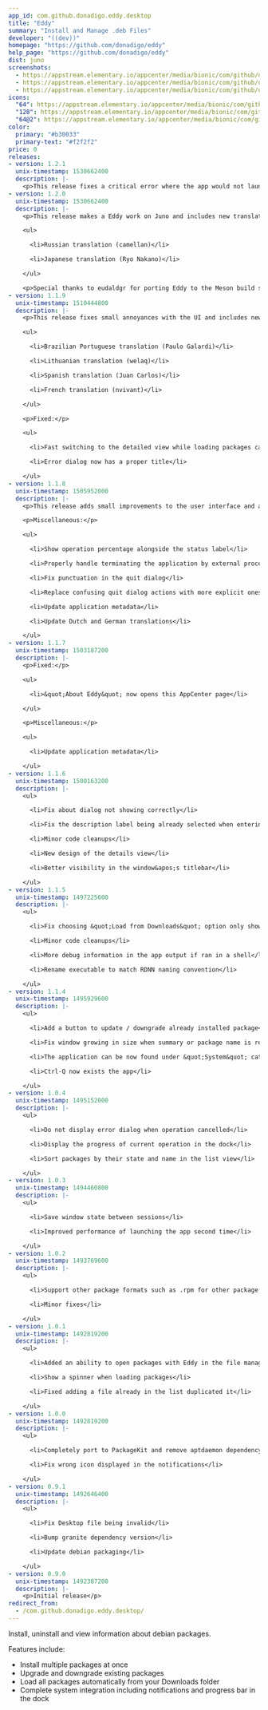 ```yaml
---
app_id: com.github.donadigo.eddy.desktop
title: "Eddy"
summary: "Install and Manage .deb Files"
developer: "((dev))"
homepage: "https://github.com/donadigo/eddy"
help_page: "https://github.com/donadigo/eddy"
dist: juno
screenshots:
  - https://appstream.elementary.io/appcenter/media/bionic/com/github/donadigo.eddy.desktop/47D8CCEC3A12EE01C36BAEA356A342CE/screenshots/image-1_orig.png
  - https://appstream.elementary.io/appcenter/media/bionic/com/github/donadigo.eddy.desktop/47D8CCEC3A12EE01C36BAEA356A342CE/screenshots/image-2_orig.png
  - https://appstream.elementary.io/appcenter/media/bionic/com/github/donadigo.eddy.desktop/47D8CCEC3A12EE01C36BAEA356A342CE/screenshots/image-3_orig.png
icons:
  "64": https://appstream.elementary.io/appcenter/media/bionic/com/github/donadigo.eddy.desktop/47D8CCEC3A12EE01C36BAEA356A342CE/icons/64x64/com.github.donadigo.eddy_com.github.donadigo.eddy.png
  "128": https://appstream.elementary.io/appcenter/media/bionic/com/github/donadigo.eddy.desktop/47D8CCEC3A12EE01C36BAEA356A342CE/icons/128x128/com.github.donadigo.eddy_com.github.donadigo.eddy.png
  "64@2": https://appstream.elementary.io/appcenter/media/bionic/com/github/donadigo.eddy.desktop/47D8CCEC3A12EE01C36BAEA356A342CE/icons/64x64@2/com.github.donadigo.eddy_com.github.donadigo.eddy.png
color:
  primary: "#b30033"
  primary-text: "#f2f2f2"
price: 0
releases:
- version: 1.2.1
  unix-timestamp: 1530662400
  description: |-
    <p>This release fixes a critical error where the app would not launch due to missing files in installation.</p>
- version: 1.2.0
  unix-timestamp: 1530662400
  description: |-
    <p>This release makes a Eddy work on Juno and includes new translations:</p>

    <ul>

      <li>Russian translation (camellan)</li>

      <li>Japanese translation (Ryo Nakano)</li>

    </ul>

    <p>Special thanks to eudaldgr for porting Eddy to the Meson build system.</p>
- version: 1.1.9
  unix-timestamp: 1510444800
  description: |-
    <p>This release fixes small annoyances with the UI and includes new translations:</p>

    <ul>

      <li>Brazilian Portuguese translation (Paulo Galardi)</li>

      <li>Lithuanian translation (welaq)</li>

      <li>Spanish translation (Juan Carlos)</li>

      <li>French translation (nvivant)</li>

    </ul>

    <p>Fixed:</p>

    <ul>

      <li>Fast switching to the detailed view while loading packages caused unintentional auto-switching to list view</li>

      <li>Error dialog now has a proper title</li>

    </ul>
- version: 1.1.8
  unix-timestamp: 1505952000
  description: |-
    <p>This release adds small improvements to the user interface and adds initial support for translations.</p>

    <p>Miscellaneous:</p>

    <ul>

      <li>Show operation percentage alongside the status label</li>

      <li>Properly handle terminating the application by external processes</li>

      <li>Fix punctuation in the quit dialog</li>

      <li>Replace confusing quit dialog actions with more explicit ones</li>

      <li>Update application metadata</li>

      <li>Update Dutch and German translations</li>

    </ul>
- version: 1.1.7
  unix-timestamp: 1503187200
  description: |-
    <p>Fixed:</p>

    <ul>

      <li>&quot;About Eddy&quot; now opens this AppCenter page</li>

    </ul>

    <p>Miscellaneous:</p>

    <ul>

      <li>Update application metadata</li>

    </ul>
- version: 1.1.6
  unix-timestamp: 1500163200
  description: |-
    <ul>

      <li>Fix about dialog not showing correctly</li>

      <li>Fix the description label being already selected when entering details view</li>

      <li>Minor code cleanups</li>

      <li>New design of the details view</li>

      <li>Better visibility in the window&apos;s titlebar</li>

    </ul>
- version: 1.1.5
  unix-timestamp: 1497225600
  description: |-
    <ul>

      <li>Fix choosing &quot;Load from Downloads&quot; option only showing a spinner if there are no packages in the folder</li>

      <li>Minor code cleanups</li>

      <li>More debug information in the app output if ran in a shell</li>

      <li>Rename executable to match RDNN naming convention</li>

    </ul>
- version: 1.1.4
  unix-timestamp: 1495929600
  description: |-
    <ul>

      <li>Add a button to update / downgrade already installed package</li>

      <li>Fix window growing in size when summary or package name is really long</li>

      <li>The application can be now found under &quot;System&quot; category</li>

      <li>Ctrl-Q now exists the app</li>

    </ul>
- version: 1.0.4
  unix-timestamp: 1495152000
  description: |-
    <ul>

      <li>Do not display error dialog when operation cancelled</li>

      <li>Display the progress of current operation in the dock</li>

      <li>Sort packages by their state and name in the list view</li>

    </ul>
- version: 1.0.3
  unix-timestamp: 1494460800
  description: |-
    <ul>

      <li>Save window state between sessions</li>

      <li>Improved performance of launching the app second time</li>

    </ul>
- version: 1.0.2
  unix-timestamp: 1493769600
  description: |-
    <ul>

      <li>Support other package formats such as .rpm for other package managers</li>

      <li>Minor fixes</li>

    </ul>
- version: 1.0.1
  unix-timestamp: 1492819200
  description: |-
    <ul>

      <li>Added an ability to open packages with Eddy in the file manager</li>

      <li>Show a spinner when loading packages</li>

      <li>Fixed adding a file already in the list duplicated it</li>

    </ul>
- version: 1.0.0
  unix-timestamp: 1492819200
  description: |-
    <ul>

      <li>Completely port to PackageKit and remove aptdaemon dependency</li>

      <li>Fix wrong icon displayed in the notifications</li>

    </ul>
- version: 0.9.1
  unix-timestamp: 1492646400
  description: |-
    <ul>

      <li>Fix Desktop file being invalid</li>

      <li>Bump granite dependency version</li>

      <li>Update debian packaging</li>

    </ul>
- version: 0.9.0
  unix-timestamp: 1492387200
  description: |-
    <p>Initial release</p>
redirect_from:
  - /com.github.donadigo.eddy.desktop/
---
```


<p>Install, uninstall and view information about debian packages.</p>
<p>Features include:</p>
<ul>
  <li>Install multiple packages at once</li>
  <li>Upgrade and downgrade existing packages</li>
  <li>Load all packages automatically from your Downloads folder</li>
  <li>Complete system integration including notifications and progress bar in the dock</li>
</ul>